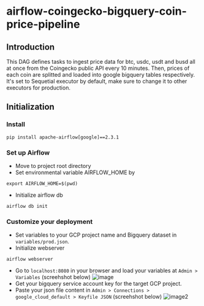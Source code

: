 # airflow-coingecko-bigquery-coin-price-pipeline
## Introduction
This DAG defines tasks to ingest price data for btc, usdc, usdt and busd all at once from the Coingecko public API every 10 minutes. Then, prices of each coin are splitted and loaded into google bigquery tables respectively. It's set to Sequetial executor by default, make sure to change it to other executors for production.

## Initialization
### Install
```
pip install apache-airflow[google]==2.3.1
```

### Set up Airflow
- Move to project root directory
- Set environmental variable AIRFLOW_HOME by
```
export AIRFLOW_HOME=$(pwd)
```
- Initialize airflow db
```
airflow db init
```

### Customize your deployment
- Set variables to your GCP project name and Bigquery dataset in `variables/prod.json`.
- Initialize webserver
```
airflow webserver
```
- Go to `localhost:8080` in your browser and load your variables at `Admin > Variables` (screehshot below)
![image](https://user-images.githubusercontent.com/43116359/171997507-0fbfd75d-4605-465d-ac28-f7415b76b0cd.png)
- Get your bigquery service account key for the target GCP project.
- Paste your json file content in `Admin > Connections > google_cloud_default > Keyfile JSON` (screehshot below)
![image2](https://user-images.githubusercontent.com/43116359/171997871-67803e48-ddef-4d22-83d9-d3d0e6160086.png)
